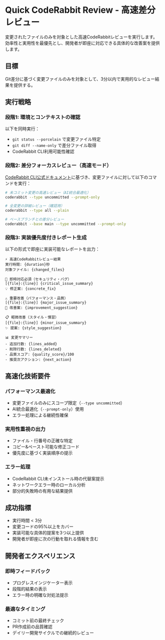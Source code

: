 # Quick CodeRabbit Review - 高速差分レビュー

変更されたファイルのみを対象とした高速CodeRabbitレビューを実行します。効率性と実用性を最優先とし、開発者が即座に対応できる具体的な改善案を提供します。

## 目標
Git差分に基づく変更ファイルのみを対象として、3分以内で実用的なレビュー結果を提供する。

## 実行戦略

### 段階1: 環境とコンテキストの確認
以下を同時実行：
- `git status --porcelain` で変更ファイル特定
- `git diff --name-only` で差分ファイル取得
- CodeRabbit CLI利用可能性確認

### 段階2: 差分フォーカスレビュー（高速モード）
[CodeRabbit CLI公式ドキュメント](https://docs.coderabbit.ai/cli/overview)に基づき、変更ファイルに対して以下のコマンドを実行：

```bash
# 未コミット変更の高速レビュー（AI統合最適化）
coderabbit --type uncommitted --prompt-only

# 全変更の詳細レビュー（確認用）
coderabbit --type all --plain

# ベースブランチとの差分レビュー
coderabbit --base main --type uncommitted --prompt-only
```

### 段階3: 実装優先度付きレポート生成
以下の形式で即座に実装可能なレポートを出力：

```
⚡ 高速CodeRabbitレビュー結果
実行時間: {duration}秒
対象ファイル: {changed_files}

🚨 即時対応必須（セキュリティ・バグ）
[{file}:{line}] {critical_issue_summary}
💡 修正案: {concrete_fix}

⚠️ 重要改善（パフォーマンス・品質）
[{file}:{line}] {major_issue_summary}
🔧 改善案: {improvement_suggestion}

📋 軽微改善（スタイル・慣習）
[{file}:{line}] {minor_issue_summary}
✨ 提案: {style_suggestion}

📊 変更サマリー
- 追加行数: {lines_added}
- 削除行数: {lines_deleted}
- 品質スコア: {quality_score}/100
- 推奨次アクション: {next_action}
```

## 高速化技術要件

### パフォーマンス最適化
- 変更ファイルのみにスコープ限定（`--type uncommitted`）
- AI統合最適化（`--prompt-only`）使用
- エラー処理による継続性確保

### 実用性重視の出力
- ファイル・行番号の正確な特定
- コピー&ペースト可能な修正コード
- 優先度に基づく実装順序の提示

### エラー処理
- CodeRabbit CLI未インストール時の代替案提示
- ネットワークエラー時のローカル分析
- 部分的失敗時の有用な結果提供

## 成功指標

- 実行時間 < 3分
- 変更コードの95%以上をカバー
- 実装可能な具体的提案を3つ以上提供
- 開発者が即座に次の行動を取れる情報を含む

## 開発者エクスペリエンス

### 即時フィードバック
- プログレスインジケーター表示
- 段階的結果の表示
- エラー時の明確な対処法提示

### 最適なタイミング
- コミット前の最終チェック
- PR作成前の品質確認
- デイリー開発サイクルでの継続的レビュー
